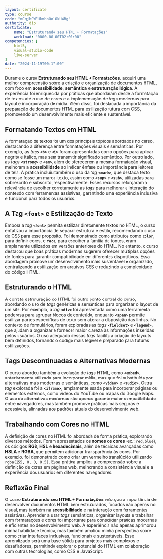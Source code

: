 ```yaml
---
layout: certificate
type: course
code: "mCqjhCWFUkmhbQolQkU4Bg"
authority: dio
certificate:
    name: "Estruturando seu HTML + Formatações"
    workload: "0000-00-00T02:00:00"
competencies: [
    html5,
    visual-studio-code,
    live-server
]
date: "2024-11-19T00:17:00"
---
```


Durante o curso **Estruturando seu HTML + Formatações**, adquiri uma melhor compreensão sobre a criação e organização de documentos HTML, com foco em **acessibilidade**, **semântica** e **estruturação lógica**. A experiência foi enriquecida por práticas que abordaram desde a formatação de textos até o uso de cores e a implementação de *tags* modernas para layout e incorporação de mídia. Além disso, foi destacada a importância da preparação de documentos HTML para estilização futura com CSS, promovendo um desenvolvimento mais eficiente e sustentável.

## Formatando Textos em HTML

A formatação de textos foi um dos principais tópicos abordados no curso, destacando a diferença entre formatações visuais e semânticas. Por exemplo, as *tags* **`<b>`** e **`<i>`** foram apresentadas como opções para aplicar negrito e itálico, mas sem transmitir significado semântico. Por outro lado, as *tags* **`<strong>`** e **`<em>`**, além de oferecerem a mesma formatação visual, melhoram a **acessibilidade** ao indicar ênfase ou importância para leitores de tela. A prática incluiu também o uso da *tag* **`<mark>`**, que destaca texto como se fosse um marca-texto, assim como **`<sup>`** e **`<sub>`**, utilizadas para sobrescrito e subscrito, respectivamente. Esses recursos reforçaram a relevância de escolher corretamente as *tags* para melhorar a interação do conteúdo com ferramentas assistivas, garantindo uma experiência inclusiva e funcional para todos os usuários.

## A Tag `<font>` e Estilização de Texto

Embora a *tag* **`<font>`** permita estilizar diretamente textos no HTML, o curso enfatizou a importância de separar estrutura e estilo, recomendando o uso de CSS para esse propósito. Foi demonstrado como atributos como **`color`**, para definir cores, e **`face`**, para escolher a família de fontes, eram amplamente utilizados em versões anteriores do HTML. No entanto, o curso destacou que boas práticas modernas sugerem oferecer múltiplas opções de fontes para garantir compatibilidade em diferentes dispositivos. Essa abordagem promove um desenvolvimento mais sustentável e organizado, centralizando a estilização em arquivos CSS e reduzindo a complexidade do código HTML.

## Estruturando o HTML

A correta estruturação do HTML foi outro ponto central do curso, abordando o uso de *tags* genéricas e semânticas para organizar o layout de um site. Por exemplo, a *tag* **`<div>`** foi apresentada como uma ferramenta poderosa para agrupar blocos de conteúdo, enquanto **`<span>`** permite estilizar partes específicas de texto sem alterar a disposição das linhas. No contexto de formulários, foram exploradas as *tags* **`<fieldset>`** e **`<legend>`**, que ajudam a organizar e fornecer maior clareza às informações inseridas pelos usuários. O uso adequado dessas *tags* facilita a criação de layouts bem definidos, tornando o código mais legível e preparado para futuras estilizações.

## Tags Descontinuadas e Alternativas Modernas

O curso abordou também a evolução de *tags* HTML, como **`<embed>`**, anteriormente utilizada para incorporar mídia, mas que foi substituída por alternativas mais modernas e semânticas, como **`<video>`** e **`<audio>`**. Outra *tag* explorada foi a **`<iframe>`**, amplamente usada para incorporar páginas ou elementos externos, como vídeos do YouTube ou mapas do Google Maps. O uso de alternativas modernas não apenas garante maior compatibilidade entre navegadores, mas também promove práticas mais seguras e acessíveis, alinhadas aos padrões atuais do desenvolvimento web.

## Trabalhando com Cores no HTML

A definição de cores no HTML foi abordada de forma prática, explorando diversos métodos. Foram apresentados os **nomes de cores** (ex.: `red`, `blue`), os códigos **RGB**, **HSL** e **hexadecimais**, além de técnicas avançadas como **HSLA** e **RGBA**, que permitem adicionar transparência às cores. Por exemplo, foi demonstrado como criar um vermelho translúcido utilizando `rgba(255, 0, 0, 0.5)`. Essa prática ampliou a compreensão sobre a definição de cores em páginas web, melhorando a consistência visual e a experiência dos usuários em diferentes navegadores.

## Reflexão Final

O curso **Estruturando seu HTML + Formatações** reforçou a importância de desenvolver documentos HTML bem estruturados, focados não apenas no visual, mas também na **acessibilidade** e na interação com ferramentas assistivas. Aprender a usar *tags* semânticas, organizar layouts e trabalhar com formatações e cores foi importante para consolidar práticas modernas e eficientes no desenvolvimento web. A experiência não apenas aprimorou minha habilidade técnica, mas também ampliou minha perspectiva sobre como criar interfaces inclusivas, funcionais e sustentáveis. Esse aprendizado será uma base sólida para projetos mais complexos e desafiadores, permitindo explorar o potencial do HTML em colaboração com outras tecnologias, como CSS e JavaScript.